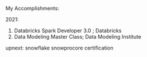 
My Accomplishments:

2021:

1. Databricks Spark Developer 3.0 ; Databricks
2. Data Modeling Master Class; Data Modeling Institute

upnext: snowflake snowprocore certification

